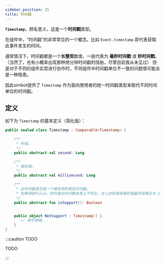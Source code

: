 ```yaml
---
sidebar_position: 25
title: 时间戳
---
```


**`Timestamp`**，顾名思义，这是一个**时间戳**类型。

在组件中，"时间戳"的非常常见的一个概念。比如 `Event.timestamp` 即代表获取此事件发生的时间。

通常情况下，时间戳都是一个**长整型**数值，一般代表为 **毫秒时间戳** 或 **秒时间戳**。
（当然了，也有小概率出现那种用分钟时间戳的怪胎，尽管目前我从未见过）
但是对于不同的组件实现进行协作时，不同组件中时间戳单位不一致的问题很可能会是一种隐患。


因此simbot提供了 `Timestamp` 作为面向使用者的统一时间戳类型来取代不同时间单位的时间戳。

## 定义
如下为 `Timestamp` 的基本定义（简化版）：
```kotlin
public sealed class Timestamp : Comparable<Timestamp> {

    /**
     * 秒值。
     */
    public abstract val second: Long

    /**
     * 毫秒值。
     */
    public abstract val millisecond: Long

    /**
     * 此时间戳是否是一个被支持的真实时间戳。
     * 如果得到false，则代表此时间戳本质上不存在，且上述秒值和毫秒值最终结果应为-1。
     */
    public abstract fun isSupport(): Boolean


    public object NotSupport : Timestamp() {
       // 细节省略...
    }
}
```


:::caution TODO

TODO

:::

